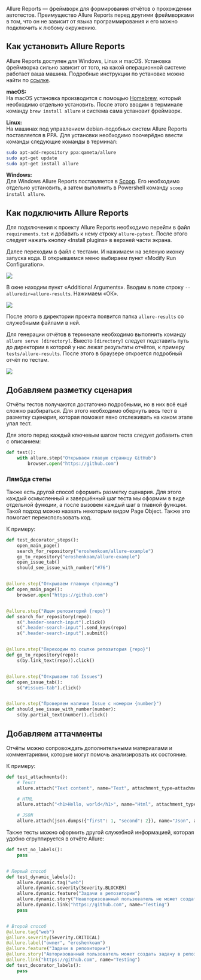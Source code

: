 Allure Reports — фреймворк для формирования отчётов о прохождении автотестов. Преимущество Allure Reports перед другими фреймворками в том, что он не зависит от языка программирования и его можно подключить к любому окружению.

## Как установить Allure Reports
Allure Reports доступен для Windows, Linux и macOS. Установка фреймворка сильно зависит от того, на какой операционной системе работает ваша машина. Подробные инструкции по установке можно найти по [ссылке](https://docs.qameta.io/allure).

**macOS:**   
На macOS установка производится с помощью [Homebrew](https://brew.sh), который необходимо отдельно установить. После этого вводим в терминале команду `brew install allure` и система сама установит фреймворк.

**Linux:**   
На машинах под управлением debian-подобных систем Allure Reports поставляется в PPA. Для установки необходимо поочерёдно ввести команды следующие команды в терминал:
```bash
sudo apt-add-repository ppa:qameta/allure
sudo apt-get update 
sudo apt-get install allure
```

**Windows:**   
Для Windows Allure Reports поставляется в [Scoop](https://scoop.sh). Его необходимо отдельно установить, а затем выполнить в Powershell команду `scoop install allure`.

## Как подключить Allure Reports
Для подключения к проекту Allure Reports необходимо перейти в файл `requirements.txt` и добавить к нему строку `allure-pytest`. После этого следует нажать кнопку «Install plugins» в верхней части экрана.

Далее переходим в файл с тестами. И нажимаем на зеленую иконку запуска кода. В открывшемся меню выбираем пункт «Modify Run Configuration». 

![](https://raw.githubusercontent.com/qa-guru/knowledge-base/main/img/python/les7/res7-1.png)

В окне находим пункт «Additional Arguments». Вводим в поле строку `--alluredir=allure-results`. Нажимаем «ОК».

![](https://raw.githubusercontent.com/qa-guru/knowledge-base/main/img/python/les7/les7-2.png)

После этого в директории проекта появится папка `allure-results` со служебными файлами в ней. 

Для генерации отчётов в терминале необходимо выполнить команду `allure serve [directory]`. Вместо `[directory]` следует подставить путь до директории в которой у нас лежат результаты отчётов, к примеру `tests/allure-results`. После этого в браузере откроется подробный отчёт по тестам.

![](https://raw.githubusercontent.com/qa-guru/knowledge-base/main/img/python/les7/les7-3.png)

## Добавляем разметку сценария
Отчёты тестов получаются достаточно подробными, но в них всё ещё сложно разбираться. Для этого необходимо обернуть весь тест в разметку сценария, которая поможет явно отслеживать на каком этапе упал тест.

Для этого перед каждый ключевым шагом теста следует добавить степ с описанием:
```python
def test():
    with allure.step("Открываем главую страницу GitHub")
        browser.open("https://github.com")
```

### Лямбда степы
Также есть другой способ оформить разметку сценария. Для этого каждый осмысленный и завершённый шаг теста мы оформим в виде отдельной функции, а после вызовем каждый шаг в главной функции. Такой подход можно назвать некоторым видом Page Object. Также это помогает переиспользовать код.

К примеру:
```python
def test_decorator_steps():
    open_main_page()
    search_for_repository("eroshenkoam/allure-example")
    go_to_repository("eroshenkoam/allure-example")
    open_issue_tab()
    should_see_issue_with_number("#76")


@allure.step("Открываем главную страницу")
def open_main_page():
    browser.open("https://github.com")


@allure.step("Ищем репозиторий {repo}")
def search_for_repository(repo):
    s(".header-search-input").click()
    s(".header-search-input").send_keys(repo)
    s(".header-search-input").submit()


@allure.step("Переходим по ссылке репозитория {repo}")
def go_to_repository(repo):
    s(by.link_text(repo)).click()


@allure.step("Открываем таб Issues")
def open_issue_tab():
    s("#issues-tab").click()


@allure.step("Проверяем наличие Issue с номером {number}")
def should_see_issue_with_number(number):
    s(by.partial_text(number)).click()
```

## Добавляем аттачменты
Отчёты можно сопровождать дополнительными материалами и комментариями, которые могут помочь анализировать их состояние.

К примеру:
```python 
def test_attachments():
    # Текст
    allure.attach("Text content", name="Text", attachment_type=attachment_type.TEXT)

    # HTML
    allure.attach("<h1>Hello, world</h1>", name="Html", attachment_type=attachment_type.HTML)

    # JSON
    allure.attach(json.dumps({"first": 1, "second": 2}), name="Json", attachment_type=attachment_type.JSON)
```

Также тесты можно оформить другой служебной информацией, которая удобно сгруппируется в отчёте Allure:

```python
def test_no_labels():
    pass


# Первый способ
def test_dynamic_labels():
    allure.dynamic.tag("web")
    allure.dynamic.severity(Severity.BLOCKER)
    allure.dynamic.feature("Задачи в репозитории")
    allure.dynamic.story("Неавторизованный пользователь не может создать задачу в репозитории")
    allure.dynamic.link("https://github.com", name="Testing")
    pass


# Второй способ
@allure.tag("web")
@allure.severity(Severity.CRITICAL)
@allure.label("owner", "eroshenkoam")
@allure.feature("Задачи в репозитории")
@allure.story("Авторизованный пользователь может создать задачу в репозитории")
@allure.link("https://github.com", name="Testing")
def test_decorator_labels():
    pass
```
